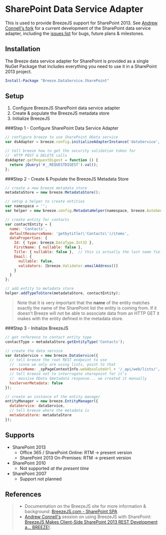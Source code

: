 SharePoint Data Service Adapter
===============================
This is used to provide BreezeJS support for SharePoint 2013. See [Andrew Connell's fork](https://github.com/andrewconnell/breeze.js.labs) for a current development of the SharePoint data service adapter, including the [issues list](https://github.com/andrewconnell/breeze.js.labs/issues) for bugs, future plans & milestones.



Installation
------------
The Breeze data service adapter for SharePoint is provided as a single NuGet Package that includes everything you need to use it in a SharePoint 2013 project.

````powershell
Install-Package "Breeze.DataService.SharePoint"
````



Setup
-----
1. Configure BreezeJS SharePoint data service adapter
1. Create & populate the BreezeJS metadata store
1. Initialize BreezeJS



###Step 1 - Configure SharePoint Data Service Adapter
````javascript
// configure breeze to use SharePoint OData service
var dsAdapter = breeze.config.initializeAdapterInstance('dataService', 'SharePointOData', true);

// tell breeze how to get the security validation token for
//  HTTP POST & DELETE calls
dsAdapter.getRequestDigest = function () {
  return jQuery('#__REQUESTDIGEST').val();
};
````



###Step 2 - Create & Populate the BreezeJS Metadata Store
````javascript
// create a new breeze metadata store
metadataStore = new breeze.MetadataStore();

// setup a helper to create entities
var namespace = '';
var helper = new breeze.config.MetadataHelper(namespace, breeze.AutoGeneratedKeyType.Identity);

// create entity for contacts
var contactEntity = {
  name: 'Contacts',
  defaultResourceName: 'getbytitle(\'Contacts\')/items',
  dataProperties: {
    Id: { type: breeze.DataType.Int32 },
    FirstName: { nullable: false },
    Title: { nullable: false },  // this is actually the last name field in the list
    Email: {
      nullable: false,
      validators: [breeze.Validator.emailAddress()]
    }
  }
};

// add entity to metadata store
helper.addTypeToStore(metadataStore, contactEntity);
````

> Note that it is very important that the **name** of the entity matches exactly the name of the SharePoint list the entity is coming from. If it doesn't Breeze will not be able to associate data from an HTTP GET it makes with the entity defined in the metadata store.



###Step 3 - Initialize BreezeJS
````javascript
// get reference to contact entity type
contactType = metadataStore.getEntityType('Contacts');

// create the data service
var dataService = new breeze.DataService({
  // tell breeze the root REST endpoint to use
  //  since we only are using lists, point to that
  serviceName: _spPageContextInfo.webAbsoluteUrl + '/_api/web/lists/',
  // tell breeze not to interrogate sharepoint for it's
  //  massive OData $metadata response... we created it manually
  hasServerMetadata: false
});

// create an instance of the entity manager
entityManager = new breeze.EntityManager({
  dataService: dataService,
  // tell breeze where the metadata is
  metadataStore: metadataStore
});
````



Supports
--------
- SharePoint 2013
  + Office 365 / SharePoint Online: RTM -> present version
  + SharePoint 2013 On-Premises: RTM -> present version
- SharePoint 2010
  + Not supported *at the present time*
- SharePoint 2007
  + Support not planned



References
----------
> - Documentation on the BreezeJS site for more information & background: [BreezeJS.com - SharePoint SPA](http://www.breezejs.com/samples/introduction-single-page-apps-sharepoint)
> - [Andrew Connell's](http://www.andrewconnell.com) session on using BreezeJS with SharePoint: [BreezeJS Makes Client-Side SharePoint 2013 REST Development a... BREEZE!](https://github.com/andrewconnell/pres-sp15rest-breeze).
